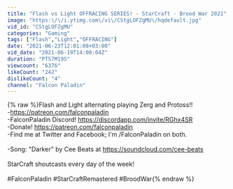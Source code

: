 ```yaml
---
title: "Flash vs Light OFFRACING SERIES! - StarCraft - Brood War 2021"
image: "https:\/\/i.ytimg.com\/vi\/CStgLOFZgMU\/hqdefault.jpg"
vid_id: "CStgLOFZgMU"
categories: "Gaming"
tags: ["Flash","Light","OFFRACING"]
date: "2021-06-23T12:01:08+03:00"
vid_date: "2021-06-19T14:00:04Z"
duration: "PT57M19S"
viewcount: "6376"
likeCount: "242"
dislikeCount: "4"
channel: "Falcon Paladin"
---
```

{% raw %}Flash and Light alternating playing Zerg and Protoss!!<br />-<a rel="nofollow" target="blank" href="https://patreon.com/falconpaladin">https://patreon.com/falconpaladin</a><br />-FalconPaladin Discord! <a rel="nofollow" target="blank" href="https://discordapp.com/invite/RGhx4SR">https://discordapp.com/invite/RGhx4SR</a><br />-Donate! <a rel="nofollow" target="blank" href="https://patreon.com/falconpaladin">https://patreon.com/falconpaladin</a><br />-Find me at Twitter and Facebook; I'm /FalconPaladin on both.<br /><br />-Song: &quot;Darker&quot; by Cee Beats at <a rel="nofollow" target="blank" href="https://soundcloud.com/cee-beats">https://soundcloud.com/cee-beats</a><br /><br />StarCraft shoutcasts every day of the week! <br /><br />#FalconPaladin #StarCraftRemastered #BroodWar{% endraw %}
